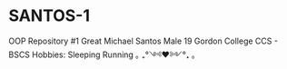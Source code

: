 # SANTOS-1
OOP Repository #1
Great Michael Santos 
  Male
  19
Gordon College 
  CCS - BSCS
Hobbies: 
    Sleeping 
    Running 
   ｡ ₊°༺❤︎༻°₊ ｡
    
